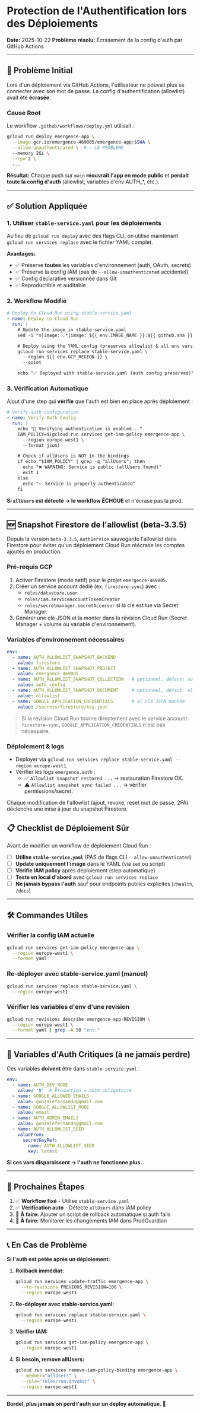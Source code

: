 # Protection de l'Authentification lors des Déploiements

**Date:** 2025-10-22
**Problème résolu:** Écrasement de la config d'auth par GitHub Actions

---

## 🚨 Problème Initial

Lors d'un déploiement via GitHub Actions, l'utilisateur ne pouvait plus se connecter avec son mot de passe. La config d'authentification (allowlist) avait été **écrasée**.

### Cause Root

Le workflow `.github/workflows/deploy.yml` utilisait :

```bash
gcloud run deploy emergence-app \
  --image gcr.io/emergence-469005/emergence-app:$SHA \
  --allow-unauthenticated \  # ← LE PROBLÈME
  --memory 2Gi \
  --cpu 2 \
  ...
```

**Résultat:** Chaque push sur `main` **réouvrait l'app en mode public** et **perdait toute la config d'auth** (allowlist, variables d'env AUTH_*, etc.).

---

## ✅ Solution Appliquée

### 1. Utiliser `stable-service.yaml` pour les déploiements

Au lieu de `gcloud run deploy` avec des flags CLI, on utilise maintenant `gcloud run services replace` avec le fichier YAML complet.

**Avantages:**
- ✅ Préserve **toutes** les variables d'environnement (auth, OAuth, secrets)
- ✅ Préserve la config IAM (pas de `--allow-unauthenticated` accidentel)
- ✅ Config déclarative versionnée dans Git
- ✅ Reproductible et auditable

### 2. Workflow Modifié

```yaml
# Deploy to Cloud Run using stable-service.yaml
- name: Deploy to Cloud Run
  run: |
    # Update the image in stable-service.yaml
    sed -i "s|image: .*|image: ${{ env.IMAGE_NAME }}:${{ github.sha }}|g" stable-service.yaml

    # Deploy using the YAML config (preserves allowlist & all env vars)
    gcloud run services replace stable-service.yaml \
      --region ${{ env.GCP_REGION }} \
      --quiet

    echo "✅ Deployed with stable-service.yaml (auth config preserved)"
```

### 3. Vérification Automatique

Ajout d'une step qui **vérifie** que l'auth est bien en place après déploiement :

```yaml
# Verify auth configuration
- name: Verify Auth Config
  run: |
    echo "🔐 Verifying authentication is enabled..."
    IAM_POLICY=$(gcloud run services get-iam-policy emergence-app \
      --region europe-west1 \
      --format json)

    # Check if allUsers is NOT in the bindings
    if echo "$IAM_POLICY" | grep -q "allUsers"; then
      echo "❌ WARNING: Service is public (allUsers found)"
      exit 1
    else
      echo "✅ Service is properly authenticated"
    fi
```

**Si `allUsers` est détecté → le workflow ÉCHOUE** et n'écrase pas la prod.

---

## 🆕 Snapshot Firestore de l'allowlist (beta-3.3.5)

Depuis la version `beta-3.3.5`, `AuthService` sauvegarde l'allowlist dans Firestore pour éviter qu'un déploiement Cloud Run réécrase les comptes ajoutés en production.

### Pré-requis GCP

1. Activer Firestore (mode natif) pour le projet `emergence-469005`.
2. Créer un service account dédié (ex. `firestore-sync`) avec :
   - `roles/datastore.user`
   - `roles/iam.serviceAccountTokenCreator`
   - `roles/secretmanager.secretAccessor` si la clé est lue via Secret Manager.
3. Générer une clé JSON et la monter dans la révision Cloud Run (Secret Manager + volume ou variable d'environnement).

### Variables d'environnement nécessaires

```yaml
env:
  - name: AUTH_ALLOWLIST_SNAPSHOT_BACKEND
    value: firestore
  - name: AUTH_ALLOWLIST_SNAPSHOT_PROJECT
    value: emergence-469005
  - name: AUTH_ALLOWLIST_SNAPSHOT_COLLECTION   # optionnel, défaut: auth_config
    value: auth_config
  - name: AUTH_ALLOWLIST_SNAPSHOT_DOCUMENT     # optionnel, défaut: allowlist
    value: allowlist
  - name: GOOGLE_APPLICATION_CREDENTIALS       # si clé JSON montée
    value: /secrets/firestore/key.json
```

> Si la révision Cloud Run tourne directement avec le service account `firestore-sync`, `GOOGLE_APPLICATION_CREDENTIALS` n'est pas nécessaire.

### Déploiement & logs

- Déployer via `gcloud run services replace stable-service.yaml --region europe-west1`.
- Vérifier les logs `emergence.auth` :
  - ✅ `Allowlist snapshot restored ...` → restauration Firestore OK.
  - ⚠️ `Allowlist snapshot sync failed ...` → vérifier permissions/secret.

Chaque modification de l'allowlist (ajout, revoke, reset mot de passe, 2FA) déclenche une mise à jour du snapshot Firestore.


## 📋 Checklist de Déploiement Sûr

Avant de modifier un workflow de déploiement Cloud Run :

- [ ] **Utilise `stable-service.yaml`** (PAS de flags CLI `--allow-unauthenticated`)
- [ ] **Update uniquement l'image** dans le YAML (via `sed` ou script)
- [ ] **Vérifie IAM policy** après déploiement (step automatique)
- [ ] **Teste en local d'abord** avec `gcloud run services replace`
- [ ] **Ne jamais bypass l'auth** sauf pour endpoints publics explicites (`/health`, `/docs`)

---

## 🛠️ Commandes Utiles

### Vérifier la config IAM actuelle

```bash
gcloud run services get-iam-policy emergence-app \
  --region europe-west1 \
  --format yaml
```

### Re-déployer avec stable-service.yaml (manuel)

```bash
gcloud run services replace stable-service.yaml \
  --region europe-west1
```

### Vérifier les variables d'env d'une revision

```bash
gcloud run revisions describe emergence-app-REVISION \
  --region europe-west1 \
  --format yaml | grep -A 50 "env:"
```

---

## 🔐 Variables d'Auth Critiques (à ne jamais perdre)

Ces variables **doivent** être dans `stable-service.yaml` :

```yaml
env:
  - name: AUTH_DEV_MODE
    value: '0'  # Production = auth obligatoire
  - name: GOOGLE_ALLOWED_EMAILS
    value: gonzalefernando@gmail.com
  - name: GOOGLE_ALLOWLIST_MODE
    value: email
  - name: AUTH_ADMIN_EMAILS
    value: gonzalefernando@gmail.com
  - name: AUTH_ALLOWLIST_SEED
    valueFrom:
      secretKeyRef:
        name: AUTH_ALLOWLIST_SEED
        key: latest
```

**Si ces vars disparaissent → l'auth ne fonctionne plus.**

---

## 🚀 Prochaines Étapes

1. ✅ **Workflow fixé** - Utilise `stable-service.yaml`
2. ✅ **Vérification auto** - Détecte `allUsers` dans IAM policy
3. 🔄 **À faire:** Ajouter un script de rollback automatique si auth fails
4. 🔄 **À faire:** Monitorer les changements IAM dans ProdGuardian

---

## 📞 En Cas de Problème

**Si l'auth est pétée après un déploiement:**

1. **Rollback immédiat:**
   ```bash
   gcloud run services update-traffic emergence-app \
     --to-revisions PREVIOUS_REVISION=100 \
     --region europe-west1
   ```

2. **Re-déployer avec stable-service.yaml:**
   ```bash
   gcloud run services replace stable-service.yaml \
     --region europe-west1
   ```

3. **Vérifier IAM:**
   ```bash
   gcloud run services get-iam-policy emergence-app \
     --region europe-west1
   ```

4. **Si besoin, remove allUsers:**
   ```bash
   gcloud run services remove-iam-policy-binding emergence-app \
     --member="allUsers" \
     --role="roles/run.invoker" \
     --region europe-west1
   ```

---

**Bordel, plus jamais on perd l'auth sur un deploy automatique. 🔐**
